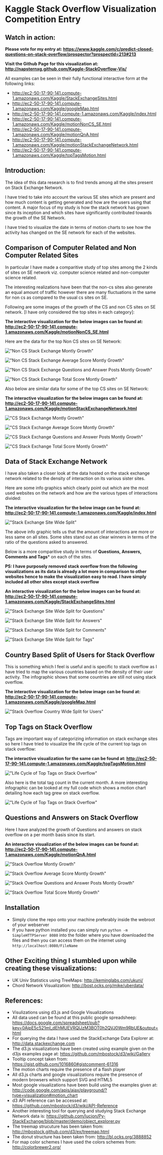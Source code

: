 Kaggle Stack Overflow Visualization Competition Entry
======================================================


Watch in action:
----------------

**Please vote for my entry at: https://www.kaggle.com/c/predict-closed-questions-on-stack-overflow/prospector?prospectId=213#213**

**Visit the Github Page for this visualization at: http://napsternxg.github.com/Kaggle-StackOverflow-Vis/**

All examples can be seen in their fully functional interactive form at the following links:

* http://ec2-50-17-90-141.compute-1.amazonaws.com/Kaggle/StackExchangeSites.html
* http://ec2-50-17-90-141.compute-1.amazonaws.com/Kaggle/googleMap.html
* http://ec2-50-17-90-141.compute-1.amazonaws.com/Kaggle/index.html
* http://ec2-50-17-90-141.compute-1.amazonaws.com/Kaggle/motionNonCS_SE.html
* http://ec2-50-17-90-141.compute-1.amazonaws.com/Kaggle/motionQnA.html
* http://ec2-50-17-90-141.compute-1.amazonaws.com/Kaggle/motionStackExchangeNetwork.html
* http://ec2-50-17-90-141.compute-1.amazonaws.com/Kaggle/topTagsMotion.html


Introduction:
-------------

The idea of this data research is to find trends among all the sites present on Stack Exchange Network. 

I have tried to take into account the various SE sites which are present and how much content is getting generated and how are the users using that content. A major focus of my study is how the stack network has grown since its inception and which sites have significantly contributed towards the growth of the SE Network.

I have tried to visualize the date in terms of motion charts to see how the activity has changed on the SE network for each of the websites.

Comparison of Computer Related and Non Computer Related Sites
--------------------------------------------------------------

In particular I have made a comparitive study of top sites among the 2 kinds of sites on SE network viz. computer science related and non-computer science related.

The interesting realizations have been that the non-cs sites also generate an equal amount of traffic however there are many fluctuations in the same for non cs as compared to the usual cs sites on SE.

Following are some images of the growth of the CS and non CS sites on SE network. [I have only considered the top sites in each category]:

**The interactive visualization for the below images can be found at: http://ec2-50-17-90-141.compute-1.amazonaws.com/Kaggle/motionNonCS_SE.html**


Here are the data for the top Non CS sites on SE Network:

!["Non CS Stack Exchange Montly Growth"](https://github.com/napsternxg/Kaggle-StackOverflow-Vis/raw/master/Images/NonCS_SEMonthGrowth.PNG "Non CS Stack Exchange Montly Growth")

!["Non CS Stack Exchange Average Score Montly Growth"](https://github.com/napsternxg/Kaggle-StackOverflow-Vis/raw/master/Images/NonCS_SEMonthGrowthAvgScore.PNG "Non CS Stack Exchange Average Score Montly Growth")

!["Non CS Stack Exchange Questions and Answer Posts Montly Growth"](https://github.com/napsternxg/Kaggle-StackOverflow-Vis/raw/master/Images/NonCS_SEMonthGrowthQnA.PNG "Non CS Stack Exchange Questions and Answer Posts Montly Growth")

!["Non CS Stack Exchange Total Score Montly Growth"](https://github.com/napsternxg/Kaggle-StackOverflow-Vis/raw/master/Images/NonCS_SEMonthGrowthSumScore.PNG "Non CS Stack Exchange Total Score Montly Growth")

Also below are similar data for some of the top CS sites on SE Network:

**The interactive visualization for the below images can be found at: http://ec2-50-17-90-141.compute-1.amazonaws.com/Kaggle/motionStackExchangeNetwork.html**

!["CS Stack Exchange Montly Growth"](https://github.com/napsternxg/Kaggle-StackOverflow-Vis/raw/master/Images/SENetworkCountScoreGrowth.PNG "CS Stack Exchange Montly Growth")

!["CS Stack Exchange Average Score Montly Growth"](https://github.com/napsternxg/Kaggle-StackOverflow-Vis/raw/master/Images/SENetworkAverageScoreGrowth.PNG "CS Stack Exchange Average Score Montly Growth")

!["CS Stack Exchange Questions and Answer Posts Montly Growth"](https://github.com/napsternxg/Kaggle-StackOverflow-Vis/raw/master/Images/SENetworkQnAGrowth.PNG "CS Stack Exchange Questions and Answer Posts Montly Growth")

!["CS Stack Exchange Total Score Montly Growth"](https://github.com/napsternxg/Kaggle-StackOverflow-Vis/raw/master/Images/SENetworkSumScoreGrowth.PNG "CS Stack Exchange Total Score Montly Growth")

Data of Stack Exchange Network
-------------------------------

I have also taken a closer look at the data hosted on the stack exchange network related to the density of interaction on its various sister sites.

Here are some info graphics which clearly point out which are the most used websites on the network and how are the various types of interactions divided:

**The interactive visualization for the below image can be found at: http://ec2-50-17-90-141.compute-1.amazonaws.com/Kaggle/index.html**


!["Stack Exchange Site Wide Split"](https://github.com/napsternxg/Kaggle-StackOverflow-Vis/raw/master/Images/StackExchangeSiteWiseSplit.png "Stack Exchange Site Wide Split")

The above info graphic tells us that the amount of interactions are more or less same on all sites. Some sites stand out as clear winners in terms of the ratio of the questions asked to answered.

Below is a more comparitive study in terms of **Questions, Answers, Comments and Tags*** on each of the sites.

**PS: I have purposely removed stack overflow from the following visualizations as its data is already a lot more in comparison to other websites hence to make the visualization easy to read. I have simply included all other sites except stack overflow**

**An interactive visualization for the below images can be found at: http://ec2-50-17-90-141.compute-1.amazonaws.com/Kaggle/StackExchangeSites.html**

!["Stack Exchange Site Wide Split for Questions"](https://github.com/napsternxg/Kaggle-StackOverflow-Vis/raw/master/Images/QuestionsStackExchange.PNG "Stack Exchange Site Wide Split for Questions")

!["Stack Exchange Site Wide Split for Answers"](https://github.com/napsternxg/Kaggle-StackOverflow-Vis/raw/master/Images/AnswersStackExchange.PNG "Stack Exchange Site Wide Split for Answers")

!["Stack Exchange Site Wide Split for Comments"](https://github.com/napsternxg/Kaggle-StackOverflow-Vis/raw/master/Images/CommentsStackExchange.PNG "Stack Exchange Site Wide Split for Comments")

!["Stack Exchange Site Wide Split for Tags"](https://github.com/napsternxg/Kaggle-StackOverflow-Vis/raw/master/Images/TagsStackExchange.PNG "Stack Exchange Site Wide Split for Tags")

Country Based Split of Users for Stack Overflow
-----------------------------------------------

This is something which I feel is useful and is specific to stack overflow as I have tried to map the various countries based on the density of their user activity. The infographic shows that some countries are still not using stack overflow.

**The interactive visualization for the below image can be found at: http://ec2-50-17-90-141.compute-1.amazonaws.com/Kaggle/googleMap.html**


!["Stack Overflow Country Wide Split for Users"](https://github.com/napsternxg/Kaggle-StackOverflow-Vis/raw/master/Images/StackOverFlowCountryData.png "Stack Overflow Country Wide Split for Users")

Top Tags on Stack Overflow
--------------------------

Tags are important way of categorizing information on stack exchange sites so here I have tried to visualize the life cycle of the current top tags on  stack overflow:

**The interactive visualization for the same can be found at: http://ec2-50-17-90-141.compute-1.amazonaws.com/Kaggle/topTagsMotion.html**

!["Life Cycle of Top Tags on Stack Overflow"](https://github.com/napsternxg/Kaggle-StackOverflow-Vis/raw/master/Images/TopTagsCountGrowthMonthWise.PNG "Life Cycle of Top Tags on Stack Overflow")

Also here is the total tag count in the current month. A more interesting infographic can be looked at my full code which shows a motion chart detailing how each tag grew on stack overflow.

!["Life Cycle of Top Tags on Stack Overflow"](https://github.com/napsternxg/Kaggle-StackOverflow-Vis/raw/master/Images/TopTagsCountBar.PNG "Life Cycle of Top Tags on Stack Overflow")


Questions and Answers on Stack Overflow
---------------------------------------

Here I have analyzed the growth of Questions and answers on stack overflow on a per month basis since its start.

**An interactive visualization of the below images can be found at: http://ec2-50-17-90-141.compute-1.amazonaws.com/Kaggle/motionQnA.html**

!["Stack Overflow Montly Growth"](https://github.com/napsternxg/Kaggle-StackOverflow-Vis/raw/master/Images/StackOverflowMonthWiseQnACount.PNG "CS Stack Exchange Montly Growth")

!["Stack Overflow Average Score Montly Growth"](https://github.com/napsternxg/Kaggle-StackOverflow-Vis/raw/master/Images/StackOverflowMonthWiseQnAScore.PNG "CS Stack Exchange Average Score Montly Growth")

!["Stack Overflow Questions and Answer Posts Montly Growth"](https://github.com/napsternxg/Kaggle-StackOverflow-Vis/raw/master/Images/StackOverflowMonthWiseQnACountScore.PNG "CS Stack Exchange Questions and Answer Posts Montly Growth")

!["Stack Overflow Total Score Montly Growth"](https://github.com/napsternxg/Kaggle-StackOverflow-Vis/raw/master/Images/StackOverflowMonthWiseQnASumScore.PNG "CS Stack Exchange Total Score Montly Growth")





Installation
------------

* Simply clone the repo onto your machine preferably inside the webroot of your webserver
* If you have python installed you can simply run `python -m SimpleHTTPServer 8080` into the folder where you have downloaded the files and then you can access them on the internet using `http://localhost:8080/FileName`

Other Exciting thing I stumbled upon while creating these visualizations:
-------------------------------------------------------------------------

* UK Univ Statistics using TreeMaps: http://keminglabs.com/ukuni/
* Chord Network Visualization: http://bost.ocks.org/mike/uberdata/

References:
-----------
* Visulizations using d3.js and Google Visualizations
* All data used can be found at this public google spreadsheep: https://docs.google.com/spreadsheet/pub?key=0AipE5c521mI_dEhMUEVRQlJzM3BOT0h2QVJ0Wm9RbUE&output=html
* For querying the data I have used the StackExchange Data Explorer at: http://data.stackexchange.com
* The d3.js visualizations have been created using example given on the d3js examples page at: https://github.com/mbostock/d3/wiki/Gallery
* Tooltip concept taken from: https://gist.github.com/1016860#gistcomment-61316
* The motion charts require the presence of a flash player
* All d3.js charts and google visualizations require the presence of modern browsers which support SVG and HTML5
* Most google visualizations have been build using the examples given at: http://code.google.com/apis/ajax/playground/?type=visualization#motion_chart
* d3 API reference can be accessed at: https://github.com/mbostock/d3/wiki/API-Reference
* Another interesting tool for querying and studying Stack Exchange Network data is: https://github.com/lucjon/Py-StackExchange/blob/master/demo/object_explorer.py
* The treemap strucuture has been taken from: http://mbostock.github.com/d3/ex/treemap.html
* The donut structure has been taken from: http://bl.ocks.org/3888852
* For map color schemes I have used the colors schemes from: http://colorbrewer2.org/


